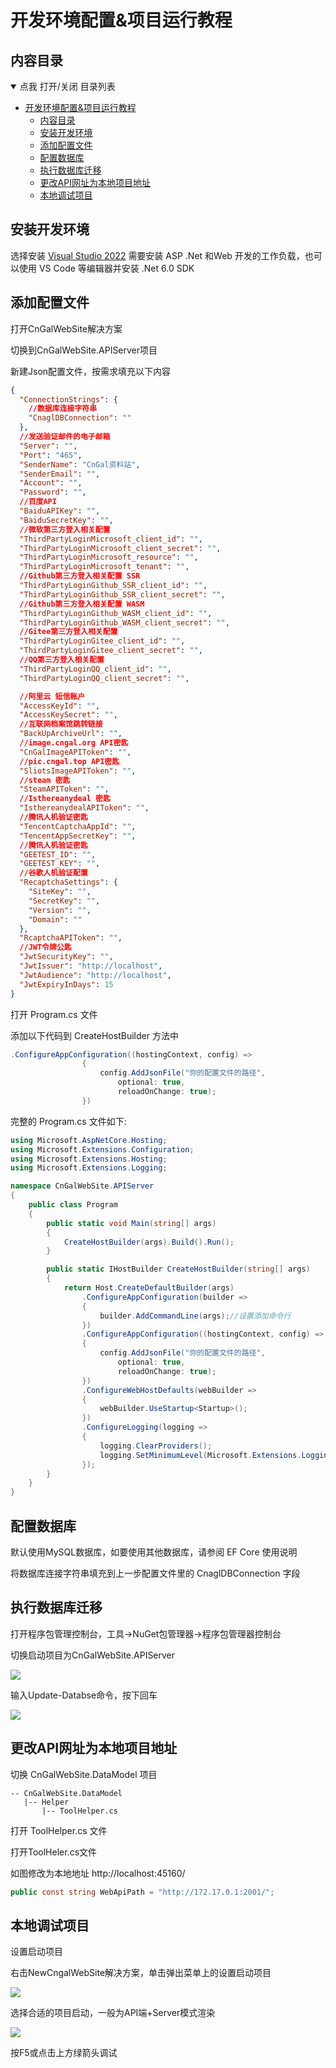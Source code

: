 # 开发环境配置&项目运行教程

## 内容目录

<details open="open">
  <summary>点我 打开/关闭 目录列表</summary>

- [开发环境配置&项目运行教程](#开发环境配置项目运行教程)
  - [内容目录](#内容目录)
  - [安装开发环境](#安装开发环境)
  - [添加配置文件](#添加配置文件)
  - [配置数据库](#配置数据库)
  - [执行数据库迁移](#执行数据库迁移)
  - [更改API网址为本地项目地址](#更改api网址为本地项目地址)
  - [本地调试项目](#本地调试项目)

</details>

## 安装开发环境

选择安装 [Visual Studio 2022](https://visualstudio.microsoft.com/zh-hans/vs/) 需要安装 ASP .Net 和Web 开发的工作负载，也可以使用 VS Code 等编辑器并安装 .Net 6.0 SDK

## 添加配置文件

打开CnGalWebSite解决方案

切换到CnGalWebSite.APIServer项目

新建Json配置文件，按需求填充以下内容

````json
{
  "ConnectionStrings": {
    //数据库连接字符串
    "CnaglDBConnection": ""
  },
  //发送验证邮件的电子邮箱
  "Server": "",
  "Port": "465",
  "SenderName": "CnGal资料站",
  "SenderEmail": "",
  "Account": "",
  "Password": "",
  //百度API
  "BaiduAPIKey": "",
  "BaiduSecretKey": "",
  //微软第三方登入相关配置
  "ThirdPartyLoginMicrosoft_client_id": "",
  "ThirdPartyLoginMicrosoft_client_secret": "",
  "ThirdPartyLoginMicrosoft_resource": "",
  "ThirdPartyLoginMicrosoft_tenant": "",
  //Github第三方登入相关配置 SSR
  "ThirdPartyLoginGithub_SSR_client_id": "",
  "ThirdPartyLoginGithub_SSR_client_secret": "",
  //Github第三方登入相关配置 WASM
  "ThirdPartyLoginGithub_WASM_client_id": "",
  "ThirdPartyLoginGithub_WASM_client_secret": "",
  //Gitee第三方登入相关配置
  "ThirdPartyLoginGitee_client_id": "",
  "ThirdPartyLoginGitee_client_secret": "",
  //QQ第三方登入相关配置
  "ThirdPartyLoginQQ_client_id": "",
  "ThirdPartyLoginQQ_client_secret": "",

  //阿里云 短信账户
  "AccessKeyId": "",
  "AccessKeySecret": "",
  //互联网档案馆跳转链接
  "BackUpArchiveUrl": "",
  //image.cngal.org API密匙
  "CnGalImageAPIToken": "",
  //pic.cngal.top API密匙
  "SliotsImageAPIToken": "",
  //steam 密匙
  "SteamAPIToken": "",
  //Isthereanydeal 密匙
  "IsthereanydealAPIToken": "",
  //腾讯人机验证密匙
  "TencentCaptchaAppId": "",
  "TencentAppSecretKey": "",
  //腾讯人机验证密匙
  "GEETEST_ID": "",
  "GEETEST_KEY": "",
  //谷歌人机验证配置
  "RecaptchaSettings": {
    "SiteKey": "",
    "SecretKey": "",
    "Version": "",
    "Domain": ""
  },
  "RcaptchaAPIToken": "",
  //JWT令牌公匙
  "JwtSecurityKey": "",
  "JwtIssuer": "http://localhost",
  "JwtAudience": "http://localhost",
  "JwtExpiryInDays": 15
}

````
打开 Program.cs 文件

添加以下代码到 CreateHostBuilder 方法中

````csharp
.ConfigureAppConfiguration((hostingContext, config) =>
                {
                    config.AddJsonFile("你的配置文件的路径",
                        optional: true,
                        reloadOnChange: true);
                })
````
完整的 Program.cs 文件如下:
````csharp
using Microsoft.AspNetCore.Hosting;
using Microsoft.Extensions.Configuration;
using Microsoft.Extensions.Hosting;
using Microsoft.Extensions.Logging;

namespace CnGalWebSite.APIServer
{
    public class Program
    {
        public static void Main(string[] args)
        {
            CreateHostBuilder(args).Build().Run();
        }

        public static IHostBuilder CreateHostBuilder(string[] args)
        {
            return Host.CreateDefaultBuilder(args)
                .ConfigureAppConfiguration(builder =>
                {
                    builder.AddCommandLine(args);//设置添加命令行
                })
                .ConfigureAppConfiguration((hostingContext, config) =>
                {
                    config.AddJsonFile("你的配置文件的路径",
                        optional: true,
                        reloadOnChange: true);
                })
                .ConfigureWebHostDefaults(webBuilder =>
                {
                    webBuilder.UseStartup<Startup>();
                })
                .ConfigureLogging(logging =>
                {
                    logging.ClearProviders();
                    logging.SetMinimumLevel(Microsoft.Extensions.Logging.LogLevel.Trace);
                });
        }
    }
}

````


## 配置数据库

默认使用MySQL数据库，如要使用其他数据库，请参阅 EF Core 使用说明

将数据库连接字符串填充到上一步配置文件里的 CnaglDBConnection 字段


## 执行数据库迁移

打开程序包管理控制台，工具->NuGet包管理器->程序包管理器控制台

切换启动项目为CnGalWebSite.APIServer

![](https://cdn.nlark.com/yuque/0/2021/png/2357630/1625319744686-d0a6c336-e84c-4e69-a22d-affd8e43428b.png)


输入Update-Databse命令，按下回车

![](https://cdn.nlark.com/yuque/0/2021/png/2357630/1625319821276-d45561aa-4ca0-4cef-9763-05db104cd38f.png)

## 更改API网址为本地项目地址

切换 CnGalWebSite.DataModel 项目

```
-- CnGalWebSite.DataModel
   |-- Helper
       |-- ToolHelper.cs
```


打开 ToolHelper.cs 文件

打开ToolHeler.cs文件

如图修改为本地地址 http://localhost:45160/
````csharp
public const string WebApiPath = "http://172.17.0.1:2001/";
````


## 本地调试项目

设置启动项目

右击NewCngalWebSite解决方案，单击弹出菜单上的设置启动项目

![](https://cdn.nlark.com/yuque/0/2021/png/2357630/1625320020938-049901ea-a8f9-4e29-a762-5375db1d860e.png)


选择合适的项目启动，一般为API端+Server模式渲染

![](https://cdn.nlark.com/yuque/0/2021/png/2357630/1625320089476-69eb9005-4881-4103-91b5-e538f4c7c9fe.png)

按F5或点击上方绿箭头调试

